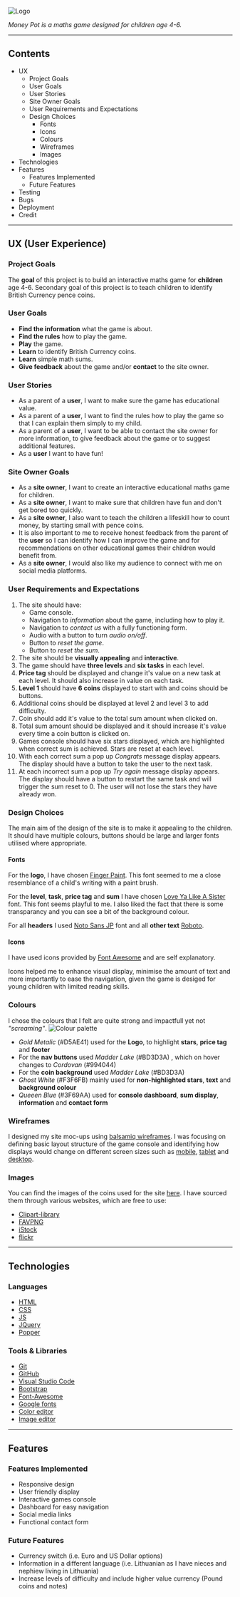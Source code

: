 ![Logo](/wireframes/logo.JPG)

*Money Pot is a maths game designed for children age 4-6.*

---

## Contents ##

* UX
  * Project Goals
  * User Goals
  * User Stories
  * Site Owner Goals
  * User Requirements and Expectations
  * Design Choices
    * Fonts
    * Icons
    * Colours
    * Wireframes
    * Images
* Technologies
* Features
  * Features Implemented
  * Future Features
* Testing
* Bugs
* Deployment
* Credit

---

## UX (User Experience) ##

### Project Goals ###

The **goal** of this project is to build an interactive maths game for **children** age 4-6.
Secondary goal of this project is to teach children to identify British Currency pence coins.

### User Goals ###

* **Find the information** what the game is about.
* **Find the rules** how to play the game.
* **Play** the game.
* **Learn** to identify British Currency coins.
* **Learn** simple math sums.
* **Give feedback** about the game and/or **contact** to the site owner.

### User Stories ###

* As a parent of a **user**, I want to make sure the game has educational value.
* As a parent of a **user**, I want to find the rules how to play the game so that I can explain them simply to my child.
* As a parent of a **user**, I want to be able to contact the site owner for more information, to give feedback about the game or to suggest additional features.
* As a **user** I want to have fun!

### Site Owner Goals ###

* As a **site owner**, I want to create an interactive educational maths game for children.
* As a **site owner**, I want to make sure that children have fun and don't get bored too quickly.
* As a **site owner**, I also want to teach the children a lifeskill how to count money, by starting small with pence coins.
* It is also important to me to receive honest feedback from the parent of the **user** so I can identify how I can improve the game and for recommendations on other educational games their children would benefit from.
* As a **site owner**, I would also like my audience to connect with me on social media platforms.

### User Requirements and Expectations ###

1. The site should have:
   * Game console.
   * Navigation to *information* about the game, including how to play it.
   * Navigation to *contact us* with a fully functioning form.
   * Audio with a button to turn *audio on/off*.
   * Button to *reset the game*.
   * Button to *reset the sum*.
2. The site should be **visually appealing** and **interactive**.
3. The game should have **three levels** and **six tasks** in each level.
4. **Price tag** should be displayed and change it's value on a new task at each level. It should also increase in value on each task.
5. **Level 1** should have **6 coins** displayed to start with and coins should be buttons.
6. Additional coins should be displayed at level 2 and level 3 to add difficulty.
7. Coin should add it's value to the total sum amount when clicked on.
8. Total sum amount should be displayed and it should increase it's value every time a coin button is clicked on.
9. Games console should have six stars displayed, which are highlighted when correct sum is achieved. Stars are reset at each level.
10. With each correct sum a pop up *Congrats* message display appears. The display should have a button to take the user to the next task.
11. At each incorrect sum a pop up *Try again* message display appears. The display should have a button to restart the same task and will trigger the sum reset to 0. The user will not lose the stars they have already won.

### Design Choices ###

The main aim of the design of the site is to make it appealing to the children. It should have multiple colours, buttons should be large and larger fonts utilised where appropriate.

#### Fonts ####

For the **logo**, I have chosen [Finger Paint](https://fonts.google.com/specimen/Finger+Paint?query=finger). This font seemed to me a close resemblance of a child's writing with a paint brush. 

For the **level**, **task**, **price tag** and **sum** I have chosen [Love Ya Like A Sister](https://fonts.google.com/specimen/Love+Ya+Like+A+Sister?query=love+ya) font. This font seems playful to me. I also liked the fact that there is some transparancy and you can see a bit of the background colour.

For all **headers** I used [Noto Sans JP](https://fonts.google.com/specimen/Noto+Sans+JP?query=noto) font and all **other text** [Roboto](https://fonts.google.com/specimen/Roboto?query=roboto).

#### Icons ####

I have used icons provided by [Font Awesome](https://fontawesome.com) and are self explanatory.

Icons helped me to enhance visual display, minimise the amount of text and more importantly to ease the navigation, given the game is desiged for young children with limited reading skills.

### Colours ###

I chose the colours that I felt are quite strong and impactfull yet not *"screaming"*.
![Colour palette](/wireframes/colour-palette.png)

* *Gold Metalic* (#D5AE41) used for the **Logo**, to highlight **stars**, **price tag** and **footer**
* For the **nav buttons** used *Madder Lake* (#BD3D3A) , which on hover changes to *Cordovan* (#994044)
* For the **coin background** used *Madder Lake* (#BD3D3A)
* *Ghost White* (#F3F6FB) mainly used for **non-highlighted stars**, **text** and **background colour**
* *Queeen Blue* (#3F69AA) used for **console dashboard**, **sum display**, **information** and **contact form**
  
### Wireframes ###

I designed my site moc-ups using [balsamiq wireframes](https://balsamiq.com/). I was focusing on defining basic layout structure of the game console and identifying how displays would change on different screen sizes such as [mobile](), [tablet]() and [desktop]().

### Images ###

You can find the images of the coins used for the site [here](/assets/images). I have sourced them through various websites, which are free to use:

* [Clipart-library](http://clipart-library.com)
* [FAVPNG](https://favpng.com)
* [iStock](https://www.istockphoto.com)
* [flickr](https://www.flickr.com)

---  
## Technologies ##

### Languages ###

* [HTML](https://developer.mozilla.org/en-US/docs/Web/HTML)
* [CSS](https://developer.mozilla.org/en-US/docs/Web/CSS)
* [JS](https://developer.mozilla.org/en-US/docs/Web/JavaScript)
* [JQuery](https://jquery.com/)
* [Popper](https://popper.js.org/)

### Tools & Libraries ###

* [Git](https://git-scm.com/) 
* [GitHub](https://github.com/)
* [Visual Studio Code](https://code.visualstudio.com/)
* [Bootstrap](https://getbootstrap.com/)
* [Font-Awesome](https://fontawesome.com/icons?d=gallery)
* [Google fonts](https://fonts.google.com/)
* [Color editor](https://coolors.co/)
* [Image editor](https://www.birme.net/)

---

## Features ##

### Features Implemented ###

* Responsive design
* User friendly display
* Interactive games console
* Dashboard for easy navigation
* Social media links
* Functional contact form

### Future Features ###

* Currency switch (i.e. Euro and US Dollar options)
* Information in a different language (i.e. Lithuanian as I have nieces and nephiew living in Lithuania)
* Increase levels of difficulty and include higher value currency (Pound coins and notes)
